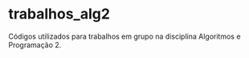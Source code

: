 # trabalhos_alg2
Códigos utilizados para trabalhos em grupo na disciplina Algoritmos e Programação 2.
